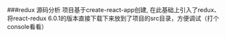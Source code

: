 ###redux 源码分析
项目基于create-react-app创建, 在此基础上引入了redux、将react-redux 6.0.1的版本直接下载下来放到了项目的src目录，方便调试（打个console看看）
